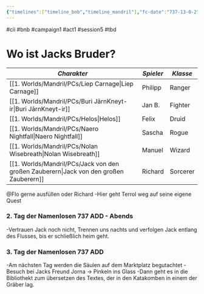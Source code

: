 ```yaml
---
{"timelines":["timeline_bnb","timeline_mandril"],"fc-date":"737-13-0-2","fc-end":"737-13-0-3","fc-display-name":"Wo ist Jacks Bruder?","aat-event-body":"B&B beschatten Jack und besuchen mit ihm seinen Freund Jorna in der Hoffnung mehr über Jacks verschollenen Bruder zu erfahren.","aat-render-enabled":true,"dg-publish":true,"permalink":"/2-journals/mandril/campaign-b-and-b/1-act/2022-07-20/","dgPassFrontmatter":true}
---
```


#cii #bnb #campaign1 #act1 #session5 #tbd

# Wo ist Jacks Bruder?

| *Charakter* | *Spieler* | *Klasse* |
| ----------- | ----------- | ----------- |
| [[1. Worlds/Mandril/PCs/Liep Carnage\|Liep Carnage]] | Philipp | Ranger |
| [[1. Worlds/Mandril/PCs/Buri JārnKneyt-ir\|Buri JārnKneyt-ir]] | Jan B. | Fighter |
| [[1. Worlds/Mandril/PCs/Helos\|Helos]] | Felix | Druid |
| [[1. Worlds/Mandril/PCs/Naero Nightfall\|Naero Nightfall]] | Sascha | Rogue |
| [[1. Worlds/Mandril/PCs/Nolan Wisebreath\|Nolan Wisebreath]] | Manuel | Wizard |
| [[1. Worlds/Mandril/PCs/Jack von den großen Zauberern\|Jack von den großen Zauberern]] | Richard | Sorcerer |



@Flo  gerne ausfüllen oder Richard
-Hier geht Terrol weg auf seine eigene Quest

### 2. Tag der Namenlosen 737 ADD - Abends
-Vertrauen Jack noch nicht, Trennen uns nachts und verfolgen Jack entlang des Flusses, bis er schließlich heim geht.

### 3. Tag der Namenlosen 737 ADD
-Am nächsten Tag werden die Säulen auf dem Marktplatz begutachtet
-Besuch bei Jacks Freund Jorna -> Pinkeln ins Glass
-Dann geht es in die Bibliothekt zum übersetzen des Textes, der in den Katakomben in einem der Gräber lag.

